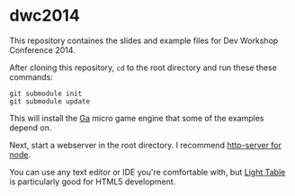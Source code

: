 dwc2014
=======

This repository containes the slides and example files for Dev Workshop Conference 2014.

After cloning this repository, `cd` to the root directory and run these these commands:

```
git submodule init
git submodule update
```

This will install the [Ga](https://github.com/kittykatattack/ga) micro game engine that some of the examples depend on.

Next, start a webserver in the root directory. I recommend [http-server for node](https://github.com/nodeapps/http-server).

You can use any text editor or IDE you're comfortable with, but [Light Table](http://www.lighttable.com) is particularly good for HTML5 development.



